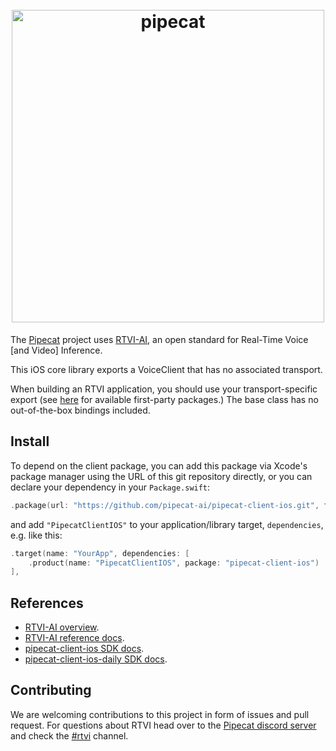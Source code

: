 <h1><div align="center">
 <img alt="pipecat" width="500px" height="auto" src="https://raw.githubusercontent.com/pipecat-ai/pipecat-client-ios/main/pipecat-ios.png">
</div></h1>

The [Pipecat](https://github.com/pipecat-ai/) project uses [RTVI-AI](https://github.com/rtvi-ai/), an open standard for Real-Time Voice [and Video] Inference.

This iOS core library exports a VoiceClient that has no associated transport.

When building an RTVI application, you should use your transport-specific export (see [here](https://rtvi.mintlify.app/api-reference/transports/introduction) for available first-party packages.) 
The base class has no out-of-the-box bindings included.

## Install

To depend on the client package, you can add this package via Xcode's package manager using the URL of this git repository directly, or you can declare your dependency in your `Package.swift`:

```swift
.package(url: "https://github.com/pipecat-ai/pipecat-client-ios.git", from: "0.3.0"),
```

and add `"PipecatClientIOS"` to your application/library target, `dependencies`, e.g. like this:

```swift
.target(name: "YourApp", dependencies: [
    .product(name: "PipecatClientIOS", package: "pipecat-client-ios")
],
```

## References
- [RTVI-AI overview](https://github.com/rtvi-ai/).
- [RTVI-AI reference docs](https://rtvi.mintlify.app/api-reference/introduction).
- [pipecat-client-ios SDK docs](https://rtvi-client-ios-docs.vercel.app/PipecatClientIOS/documentation/pipecatclientios).
- [pipecat-client-ios-daily SDK docs](https://rtvi-client-ios-docs.vercel.app/PipecatClientIOSDaily/documentation/pipecatclientiosdaily).

## Contributing

We are welcoming contributions to this project in form of issues and pull request. For questions about RTVI head over to the [Pipecat discord server](https://discord.gg/pipecat) and check the [#rtvi](https://discord.com/channels/1239284677165056021/1265086477964935218) channel.

